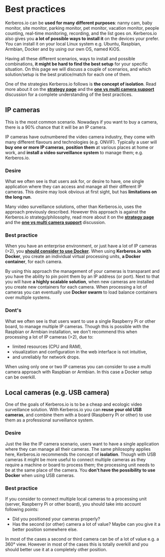 # Best practices

Kerberos.io can be **used for many different purposes**: nanny cam, baby monitor, site monitor, parking monitor, pet monitor, vacation monitor, people counting, real-time monitoring, recording, and the list goes on. Kerberos.io also gives you **a lot of possible ways to install it** on the devices your prefer. You can install it on your local Linux system e.g. Ubuntu, Raspbian, Armbian, Docker and by using our own OS, named KiOS.

Having all these different scenarios, ways to install and possible combinations, **it might be hard to find the best setup** for your specific situation. On this page we will discuss a couple of scenarios, and which solution/setup is the best pratice/match for each one of them.

One of the strategies Kerberos.io follows is **the concept of isolation**. Read more about it on the [**strategy page**](/strategy) and the [**one vs multi camera support**](/strategy#one-vs-multi) discussion for a complete understanding of the best practices.

## IP cameras

This is the most common scenario. Nowadays if you want to buy a camera, there is a 90% chance that it will be an IP camera. 

IP cameras have outnumbered the video camera industry, they come with many different flavours and technologies (e.g. ONVIF). Typically a user will **buy one or more IP cameras**, **position them** at various places at home or work, and **install a video surveillance system** to manage them; e.g. Kerberos.io.

### Desire

What we often see is that users ask for, or desire to have, one single application where they can access and manage all their different IP cameras. This desire may look obvious at first sight, but has **limitations on the long run**. 

Many video surveillance solutions, other than Kerberos.io, uses the approach previously described. However this approach is against the Kerberos.io strategy/philosophy, read more about it on the [**strategy page**](/strategy) and the [**one vs multi camera support**](/strategy#one-vs-multi) discussion.

### Best practice

When you have an enterprise environment, or just have a lot of IP cameras (>2), you [**should consider to use Docker**](/installation/Multi-camera/Docker). When using **Kerberos.io with Docker**, you create an individual virtual processing units, **a Docker container**, for each camera. 

By using this approach the management of your cameras is transparant and you have the ability to pin point them by an IP address (or port). Next to that you will have **a highly scalable solution**, when new cameras are installed you create new containers for each camera. When processing a lot of cameras you can eventually use **Docker swarm** to load balance containers over multiple systems.

### Dont's

What we often see is that users want to use a single Raspberry Pi or other board, to manage multiple IP cameras. Though this is possible with the Raspbian or Armbian installation, we don't recommend this when processing a lot of IP cameras (>2), due to:

* limited resources (CPU and RAM),
* visualization and configuration in the web interface is not intuitive,
* and unreliably for network drops.

When using only one or two IP cameras you can consider to use a multi camera approach with Raspbian or Armbian. In this case a Docker setup can be overkill.

## Local cameras (e.g. USB camera)

One of the goals of Kerberos.io is to be a cheap and ecologic video surveillance solution. With Kerberos.io you can **reuse your old USB cameras**, and combine them with a board (Raspberry Pi or other) to use them as a professional surveillance system.

### Desire

Just the like the IP camera scenario, users want to have a single application where they can manage all their cameras. The same philosophy applies here, Kerberos.io recommends the concept of **isolation**. Though with USB cameras it might be more useful to connect multiple cameras as they require a machine or board to process them; the processing unit needs to be at the same place of the camera. You **don't have the possibility to use Docker** when using USB cameras.

### Best practice

If you consider to connect multiple local cameras to a processing unit (server, Raspberry Pi or other board), you should take into account following points:

* Did you positioned your cameras properly? 
* Has the second (or other) camera a lot of value? Maybe can you give it a better position somewhere else.

In most of the cases a second or third camera can be of a lot of value e.g. a 360° view. However in most of the cases this is totally overkill and you should better use it at a completely other position.
